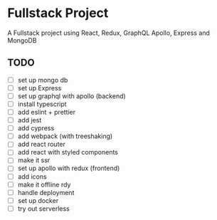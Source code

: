 # Fullstack Project

A Fullstack project using React, Redux, GraphQL Apollo, Express and MongoDB

## TODO

- [ ] set up mongo db
- [ ] set up Express
- [ ] set up graphql with apollo (backend)
- [ ] install typescript
- [ ] add eslint + prettier
- [ ] add jest
- [ ] add cypress
- [ ] add webpack (with treeshaking)
- [ ] add react router
- [ ] add react with styled components
- [ ] make it ssr
- [ ] set up apollo with redux (frontend)
- [ ] add icons
- [ ] make it offline rdy
- [ ] handle deployment
- [ ] set up docker
- [ ] try out serverless